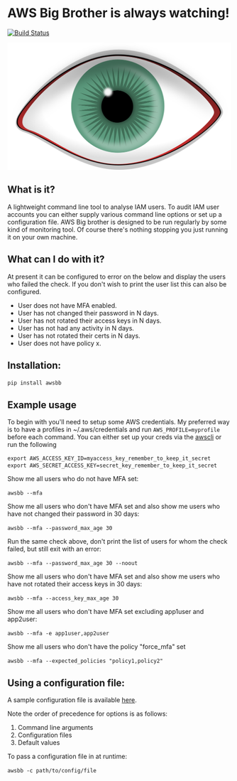 # AWS Big Brother is always watching!


[![Build Status](https://travis-ci.org/jae2/awsbigbrother.svg?branch=master)](https://travis-ci.org/jae2/awsbigbrother)

![Big Brother is always watching!](https://github.com/jae2/awsbigbrother/blob/master/assets/eye-309755_1280.png?raw=true)


## What is it?

A lightweight command line tool to analyse IAM users. To audit IAM user accounts you can either supply various command line options or set up a configuration file. AWS Big brother is designed to be run regularly by some kind of monitoring tool. Of course there's nothing stopping you just running it on your own machine.

## What can I do with it?

At present it can be configured to error on the below and display the users who failed the check. If you don't wish to print the user list this can also be configured.

- User does not have MFA enabled.
- User has not changed their password in N days.
- User has not rotated their access keys in N days.
- User has not had any activity in N days.
- User has not rotated their certs in N days.
- User does not have policy x.

## Installation:

``` pip install awsbb ```

## Example usage


To begin with you'll need to setup some AWS credentials. My preferred way is to have a profiles in ~/.aws/credentials and run ```AWS_PROFILE=myprofile``` before each command. You can either set up your creds via the [awscli](http://docs.aws.amazon.com/cli/latest/userguide/cli-chap-getting-started.html) or run the following

``` 
export AWS_ACCESS_KEY_ID=myaccess_key_remember_to_keep_it_secret
export AWS_SECRET_ACCESS_KEY=secret_key_remember_to_keep_it_secret

```
Show me all users who do not have MFA set:

``` awsbb --mfa ```

Show me all users who don't have MFA set and also show me users who have not changed their password in 30 days:

``` awsbb --mfa --password_max_age 30 ```

Run the same check above, don't print the list of users for whom the check failed, but still exit with an error:

``` awsbb --mfa --password_max_age 30 --noout ```

Show me all users who don't have MFA set and also show me users who have not rotated their access keys in 30 days:

``` awsbb --mfa --access_key_max_age 30 ```

Show me all users who don't have MFA set excluding app1user and app2user:

``` awsbb --mfa -e app1user,app2user ```

Show me all users who don't have the policy "force_mfa" set

``` awsbb --mfa --expected_policies "policy1,policy2" ```




## Using a configuration file:

A sample configuration file is available [here](https://raw.githubusercontent.com/jae2/awsbigbrother/master/examples/audit.conf).

Note the order of precedence for options is as follows:

1. Command line arguments
2. Configuration files
3. Default values

To pass a configuration file in at runtime:

``` awsbb -c path/to/config/file ```

